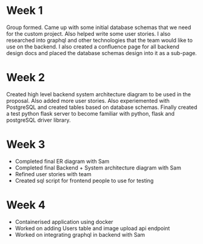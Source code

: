 # Week 1
Group formed. Came up with some initial database schemas that we need for the custom project. Also helped write some user stories. I also researched into graphql and other technologies that the team would like to use on the backend. I also created a confluence page for all backend design docs and placed the database schemas design into it as a sub-page.

# Week 2
Created high level backend system architecture diagram to be used in the proposal. Also added more user stories. Also experiemented with PostgreSQL and created tables based on database schemas. Finally created a test python flask server to become familiar with python, flask and postgreSQL driver library.

# Week 3
- Completed final ER diagram with Sam
- Completed final Backend + System architecture diagram with Sam
- Refined user stories with team
- Created sql script for frontend people to use for testing

# Week 4
- Containerised application using docker
- Worked on adding Users table and image upload api endpoint
- Worked on integrating graphql in backend with Sam
